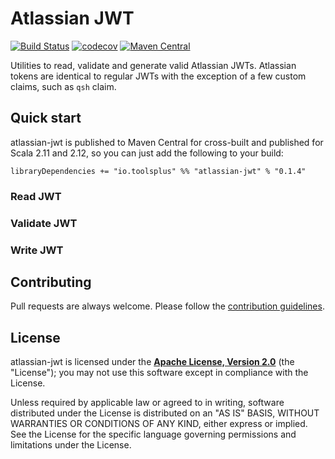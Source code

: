 # Atlassian JWT

[![Build Status](https://travis-ci.org/toolsplus/atlassian-jwt.svg?branch=master)](https://travis-ci.org/toolsplus/atlassian-jwt)
[![codecov](https://codecov.io/gh/toolsplus/atlassian-jwt/branch/master/graph/badge.svg)](https://codecov.io/gh/toolsplus/atlassian-jwt)
[![Maven Central](https://img.shields.io/maven-central/v/io.toolsplus/atlassian-jwt-core_2.11.svg)](https://maven-badges.herokuapp.com/maven-central/io.toolsplus/atlassian-jwt-core_2.12)

Utilities to read, validate and generate valid Atlassian JWTs. Atlassian tokens
are identical to regular JWTs with the exception of a few custom claims, such as `qsh` claim.

## Quick start

atlassian-jwt is published to Maven Central for cross-built and published for Scala 2.11 and 2.12, so you can just add the following to your build:

    libraryDependencies += "io.toolsplus" %% "atlassian-jwt" % "0.1.4"


### Read JWT

### Validate JWT

### Write JWT

## Contributing
 
Pull requests are always welcome. Please follow the [contribution guidelines](CONTRIBUTING.md).

## License

atlassian-jwt is licensed under the **[Apache License, Version 2.0][apache]** (the
"License"); you may not use this software except in compliance with the License.

Unless required by applicable law or agreed to in writing, software
distributed under the License is distributed on an "AS IS" BASIS,
WITHOUT WARRANTIES OR CONDITIONS OF ANY KIND, either express or implied.
See the License for the specific language governing permissions and
limitations under the License.

[apache]: http://www.apache.org/licenses/LICENSE-2.0